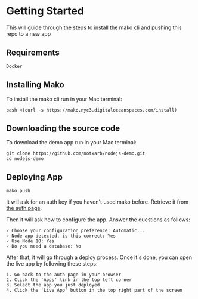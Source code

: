 # Getting Started #

This will guide through the steps to install the mako cli and pushing this repo to a new app

## Requirements

    Docker

## Installing Mako ##

To install the mako cli run in your Mac terminal:

    bash <(curl -s https://mako.nyc3.digitaloceanspaces.com/install)

## Downloading the source code

To download the demo app run in your Mac terminal:

	git clone https://github.com/notxarb/nodejs-demo.git
	cd nodejs-demo

## Deploying App ##

    mako push

It will ask for an auth key if you haven't used mako before. Retrieve it from [the auth page](https://mako.digitalocean.com/auth).

Then it will ask how to configure the app.
Answer the questions as follows:

    ✓ Choose your configuration preference: Automatic...
    ✓ Node app detected, is this correct: Yes
    ✓ Use Node 10: Yes
    ✓ Do you need a database: No

After that, it will go through a deploy process. Once it's done, you can open the live app by following these steps:

	1. Go back to the auth page in your browser
	2. Click the 'Apps' link in the top left corner
	3. Select the app you just deployed
	4. Click the 'Live App' button in the top right part of the screen
